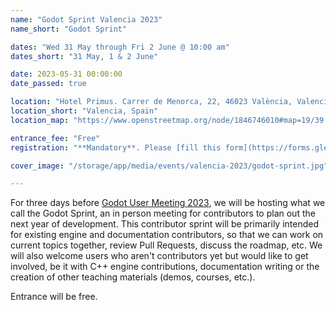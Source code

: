 ```yaml
---
name: "Godot Sprint Valencia 2023"
name_short: "Godot Sprint"

dates: "Wed 31 May through Fri 2 June @ 10:00 am"
dates_short: "31 May, 1 & 2 June"

date: 2023-05-31 00:00:00
date_passed: true

location: "Hotel Primus. Carrer de Menorca, 22, 46023 València, Valencia"
location_short: "Valencia, Spain"
location_map: "https://www.openstreetmap.org/node/1846746010#map=19/39.45769/-0.34573&layers=N"

entrance_fee: "Free"
registration: "**Mandatory**. Please [fill this form](https://forms.gle/gF9sgb16Rh9uDagc8) ASAP so that we know who will be there and can organize the event accordingly."

cover_image: "/storage/app/media/events/valencia-2023/godot-sprint.jpg"

---
```


<p>
	For three days before <a href="#godotmeetup-2023">Godot User Meeting 2023</a>, we will be hosting what we call the
	Godot Sprint, an in person meeting for contributors to plan out the next year of development. This contributor
	sprint will be primarily intended for existing engine and documentation contributors, so that we can work on
	current topics together, review Pull Requests, discuss the roadmap, etc. We will also welcome users who aren't
	contributors yet but would like to get involved, be it with C++ engine contributions, documentation writing or
	the creation of other teaching materials (demos, courses, etc.).
</p>

<p>Entrance will be free.</p>
